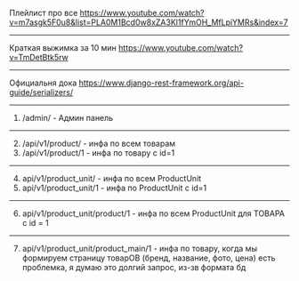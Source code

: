 Плейлист про все https://www.youtube.com/watch?v=m7asgk5F0u8&list=PLA0M1Bcd0w8xZA3Kl1fYmOH_MfLpiYMRs&index=7
____
Краткая выжимка за 10 мин https://www.youtube.com/watch?v=TmDetBtk5rw
____
Официальня дока https://www.django-rest-framework.org/api-guide/serializers/
____
1. /admin/ - Админ панель

____

2. /api/v1/product/ - инфа по всем товарам
3. /api/v1/product/1 - инфа по товару с id=1
____
4. api/v1/product_unit/ - инфа по всем ProductUnit
5. api/v1/product_unit/1 - инфа по ProductUnit с id=1
____
6. api/v1/product_unit/product/1 - инфа по всем ProductUnit для ТОВАРА с id = 1
____
7. api/v1/product_unit/product_main/1 - инфа по товару, когда мы формируем страницу товарОВ (бренд, название, фото, цена) есть проблемка, я думаю это долгий запрос, из-зв формата бд
